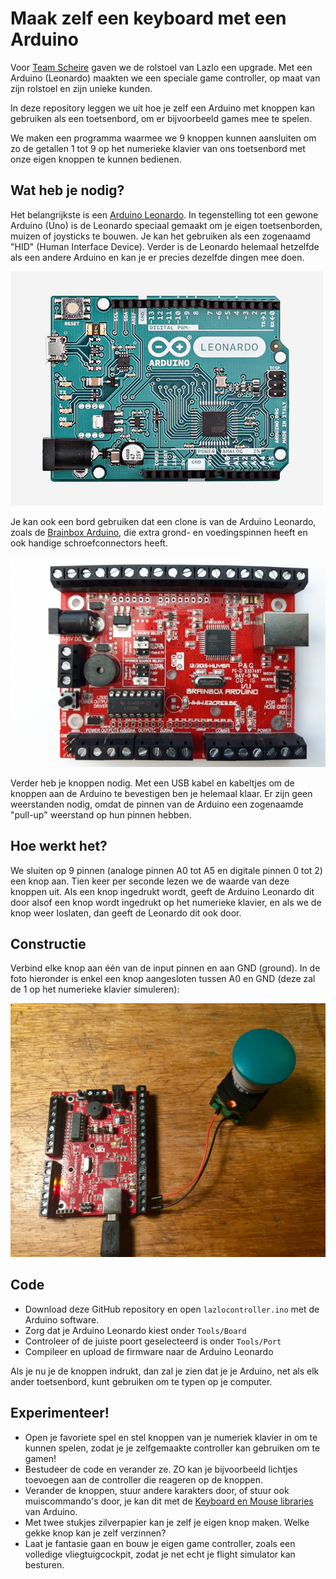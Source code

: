 # Maak zelf een keyboard met een Arduino

Voor [Team Scheire](https://www.canvas.be/team-scheire) gaven we de rolstoel van Lazlo een upgrade. Met een Arduino (Leonardo) maakten we een speciale game controller, op maat van zijn rolstoel en zijn unieke kunden.

In deze repository leggen we uit hoe je zelf een Arduino met knoppen kan gebruiken als een toetsenbord, om er bijvoorbeeld games mee te spelen.

We maken een programma waarmee we 9 knoppen kunnen aansluiten om zo de getallen 1 tot 9 op het numerieke klavier van ons toetsenbord met onze eigen knoppen te kunnen bedienen.

## Wat heb je nodig?

Het belangrijkste is een [Arduino Leonardo](https://www.arduino.cc/en/Main/Arduino_BoardLeonardo). In tegenstelling tot een gewone Arduino (Uno) is de Leonardo speciaal gemaakt om je eigen toetsenborden, muizen of joysticks te bouwen. Je kan het gebruiken als een zogenaamd "HID" (Human Interface Device). Verder is de Leonardo helemaal hetzelfde als een andere Arduino en kan je er precies dezelfde dingen mee doen.

![Leonardo Arduino](img/leonardo.jpg)

Je kan ook een bord gebruiken dat een clone is van de Arduino Leonardo, zoals de [Brainbox Arduino](https://e2cre8.be/?page_id=21), die extra grond- en voedingspinnen heeft en ook handige schroefconnectors heeft.

![Brainbox Arduino](img/brainbox.jpg)

Verder heb je knoppen nodig. Met een USB kabel en kabeltjes om de knoppen aan de Arduino te bevestigen ben je helemaal klaar. Er zijn geen weerstanden nodig, omdat de pinnen van de Arduino een zogenaamde "pull-up" weerstand op hun pinnen hebben.


## Hoe werkt het?

We sluiten op 9 pinnen (analoge pinnen A0 tot A5 en digitale pinnen 0 tot 2) een knop aan. Tien keer per seconde lezen we de waarde van deze knoppen uit. Als een knop ingedrukt wordt, geeft de Arduino Leonardo dit door alsof een knop wordt ingedrukt op het numerieke klavier, en als we de knop weer loslaten, dan geeft de Leonardo dit ook door.

## Constructie

Verbind elke knop aan één van de input pinnen en aan GND (ground). In de foto hieronder is enkel een knop aangesloten tussen A0 en GND (deze zal de 1 op het numerieke klavier simuleren):

![Aangesloten knop](img/knop.jpg)

## Code

* Download deze GitHub repository en open `lazlocontroller.ino` met de Arduino software.
* Zorg dat je Arduino Leonardo kiest onder `Tools/Board`
* Controleer of de juiste poort geselecteerd is onder `Tools/Port`
* Compileer en upload de firmware naar de Arduino Leonardo

Als je nu je de knoppen indrukt, dan zal je zien dat je je Arduino, net als elk ander toetsenbord, kunt gebruiken om te typen op je computer.

## Experimenteer!

* Open je favoriete spel en stel knoppen van je numeriek klavier in om te kunnen spelen, zodat je je zelfgemaakte controller kan gebruiken om te gamen!
* Bestudeer de code en verander ze. ZO kan je bijvoorbeeld lichtjes toevoegen aan de controller die reageren op de knoppen.
* Verander de knoppen, stuur andere karakters door, of stuur ook muiscommando's door, je kan dit met de [Keyboard en Mouse libraries](https://www.arduino.cc/en/Reference.MouseKeyboard) van Arduino.
* Met twee stukjes zilverpapier kan je zelf je eigen knop maken. Welke gekke knop kan je zelf verzinnen?
* Laat je fantasie gaan en bouw je eigen game controller, zoals een volledige vliegtuigcockpit, zodat je net echt je flight simulator kan besturen.
